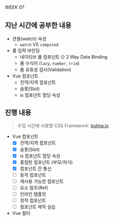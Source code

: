 ###### WEEK 07

## 지난 시간에 공부한 내용

- 관찰(watch) 속성
  - `watch` VS `computed`
- 폼 입력 바인딩
  - 네이티브 폼 컴포넌트 ⌬ 2 Way Data Binding
  - 폼 수식어 (`lazy`, `number`, `trim`)
  - 폼 유효성 검사(Validation)
- Vue 컴포넌트
  - 전역/지역 컴포넌트
  - 슬롯(Slot)
  - is 컴포넌트 할당 속성


## 진행 내용

> 수업 시간에 사용할 CSS Framework: [bulma.io](http://bulma.io/)

- Vue 컴포넌트
  - [x] 전역/지역 컴포넌트
  - [x] 슬롯(Slot)
  - [x] is 컴포넌트 할당 속성
  - [x] 중첩된 컴포넌트 (부모/자식)
  - [x] 컴포넌트 간 통신
  - [ ] 동적 컴포넌트
  - [ ] 재사용 가능한 컴포넌트
  - [ ] 요소 참조(Ref)
  - [ ] 인라인 템플릿
  - [ ] 정적 컴포넌트
  - [ ] 컴포넌트 제작 실습
- Vue 필터